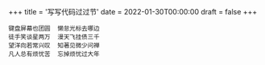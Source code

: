 +++
title = '写写代码过过节'
date = 2022-01-30T00:00:00
draft = false
+++

```text
键盘屏幕也团圆  懒怠光标去哪边
徒手笑谈星两万  漫天飞挂债三千
望洋向若常兴叹  知著见微少问禅
凡人总有烦忧苦  忘掉烦忧过大年
```
